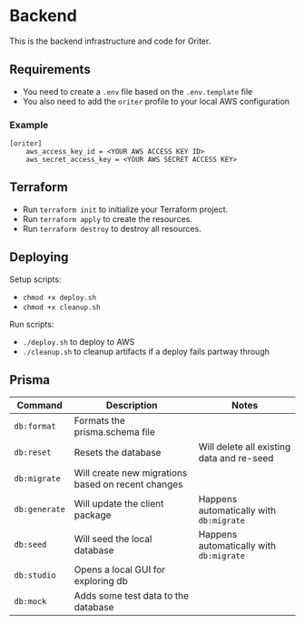 # Backend

This is the backend infrastructure and code for Oriter.

## Requirements

- You need to create a `.env` file based on the `.env.template` file
- You also need to add the `oriter` profile to your local AWS configuration

### Example

```
[oriter]
    aws_access_key_id = <YOUR AWS ACCESS KEY ID>
    aws_secret_access_key = <YOUR AWS SECRET ACCESS KEY>
```

## Terraform

- Run `terraform init` to initialize your Terraform project.
- Run `terraform apply` to create the resources.
- Run `terraform destroy` to destroy all resources.

## Deploying

Setup scripts:
- `chmod +x deploy.sh`
- `chmod +x cleanup.sh`

Run scripts:
- `./deploy.sh` to deploy to AWS
- `./cleanup.sh` to cleanup artifacts if a deploy fails partway through

## Prisma

| Command       | Description                                        | Notes                                     |
| ------------- | -------------------------------------------------- | ----------------------------------------- |
| `db:format`   | Formats the prisma.schema file                     |                                           |
| `db:reset`    | Resets the database                                | Will delete all existing data and re-seed |
| `db:migrate`  | Will create new migrations based on recent changes |                                           |
| `db:generate` | Will update the client package                     | Happens automatically with `db:migrate`   |
| `db:seed`     | Will seed the local database                       | Happens automatically with `db:migrate`   |
| `db:studio`   | Opens a local GUI for exploring db                 |                                           |
| `db:mock`     | Adds some test data to the database                |                                           |
